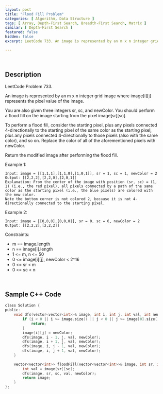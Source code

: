 ```yaml
---
layout: post
title: "Flood Fill Problem"
categories: [ Algorithm, Data Structure ]
tags: [ Array, Depth-First Search, Breadth-First Search, Matrix ]
similar: [ Depth-First Search ]
featured: false
hidden: false
excerpt: LeetCode 733. An image is represented by an m x n integer grid image where image[i][j] represents the pixel value of the image.

---
```


<br />

## Description

LeetCode Problem 733.

An image is represented by an m x n integer grid image where image[i][j] represents the pixel value of the image.

You are also given three integers sr, sc, and newColor. You should perform a flood fill on the image starting from the pixel image[sr][sc].

To perform a flood fill, consider the starting pixel, plus any pixels connected 4-directionally to the starting pixel of the same color as the starting pixel, plus any pixels connected 4-directionally to those pixels (also with the same color), and so on. Replace the color of all of the aforementioned pixels with newColor.

Return the modified image after performing the flood fill.

Example 1: 
```
Input: image = [[1,1,1],[1,1,0],[1,0,1]], sr = 1, sc = 1, newColor = 2
Output: [[2,2,2],[2,2,0],[2,0,1]]
Explanation: From the center of the image with position (sr, sc) = (1, 1) (i.e., the red pixel), all pixels connected by a path of the same color as the starting pixel (i.e., the blue pixels) are colored with the new color.
Note the bottom corner is not colored 2, because it is not 4-directionally connected to the starting pixel.
```

Example 2:
```
Input: image = [[0,0,0],[0,0,0]], sr = 0, sc = 0, newColor = 2
Output: [[2,2,2],[2,2,2]]
```

Constraints:
* m == image.length
* n == image[i].length
* 1 <= m, n <= 50
* 0 <= image[i][j], newColor < 2^16
* 0 <= sr < m
* 0 <= sc < n

<br />

## Sample C++ Code


```c
class Solution {
public:
    void dfs(vector<vector<int>>& image, int i, int j, int val, int newColor) {
        if (i < 0 || i >= image.size() || j < 0 || j >= image[0].size() || image[i][j] == newColor || image[i][j] != val) {
            return;
        }
        image[i][j] = newColor;
        dfs(image, i - 1, j, val, newColor);
        dfs(image, i + 1, j, val, newColor);
        dfs(image, i, j - 1, val, newColor);
        dfs(image, i, j + 1, val, newColor);
    }
    
    vector<vector<int>> floodFill(vector<vector<int>>& image, int sr, int sc, int newColor) {
        int val = image[sr][sc];
        dfs(image, sr, sc, val, newColor);
        return image;
    }
};
```


